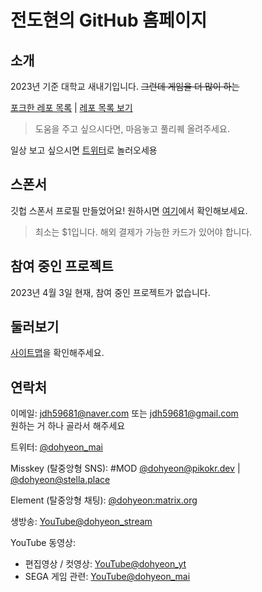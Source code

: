 # 전도현의 GitHub 홈페이지
## 소개
2023년 기준 대학교 새내기입니다. ~~그런데 게임을 더 많이 하는~~

[포크한 레포 목록](./forklookup/) | [레포 목록 보기](https://github.com/JeonDohyeon?tab=repositories)

> 도움을 주고 싶으시다면, 마음놓고 풀리퀘 올려주세요.

일상 보고 싶으시면 [트위터](https://twitter.com/dohyeon_mai)로 놀러오세용

## 스폰서
깃헙 스폰서 프로필 만들었어요! 원하시면 [여기](https://github.com/sponsors/JeonDohyeon)에서 확인해보세요.

> 최소는 $1입니다. 해외 결제가 가능한 카드가 있어야 합니다.

## 참여 중인 프로젝트
2023년 4월 3일 현재, 참여 중인 프로젝트가 없습니다.

## 둘러보기
[사이트맵](./sitemap/)을 확인해주세요.

## 연락처
이메일: <jdh59681@naver.com> 또는 <jdh59681@gmail.com>  
원하는 거 하나 골라서 해주세요

트위터: [@dohyeon_mai](https://twitter.com/dohyeon_mai)

Misskey (탈중앙형 SNS): \#MOD [@dohyeon@pikokr.dev](https://pikokr.dev/@dohyeon) | [@dohyeon@stella.place](https://stella.place/@dohyeon)

Element (탈중앙형 채팅): [@dohyeon:matrix.org](https://matrix.to/#/@dohyeon:matrix.org)

생방송: [YouTube@dohyeon_stream](https://youtube.com/@dohyeon_stream)

YouTube 동영상:
- 편집영상 / 컷영상: [YouTube@dohyeon_yt](https://youtube.com/@dohyeon_yt)
- SEGA 게임 관련: [YouTube@dohyeon_mai](https://youtube.com/@dohyeon_mai)
